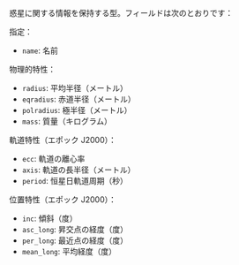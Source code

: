 惑星に関する情報を保持する型。フィールドは次のとおりです：

指定：

  * `name`: 名前

物理的特性：

  * `radius`: 平均半径（メートル）
  * `eqradius`: 赤道半径（メートル）
  * `polradius`: 極半径（メートル）
  * `mass`: 質量（キログラム）

軌道特性（エポック J2000）：

  * `ecc`: 軌道の離心率
  * `axis`: 軌道の長半径（メートル）
  * `period`: 恒星日軌道周期（秒）

位置特性（エポック J2000）：

  * `inc`: 傾斜（度）
  * `asc_long`: 昇交点の経度（度）
  * `per_long`: 最近点の経度（度）
  * `mean_long`: 平均経度（度）
